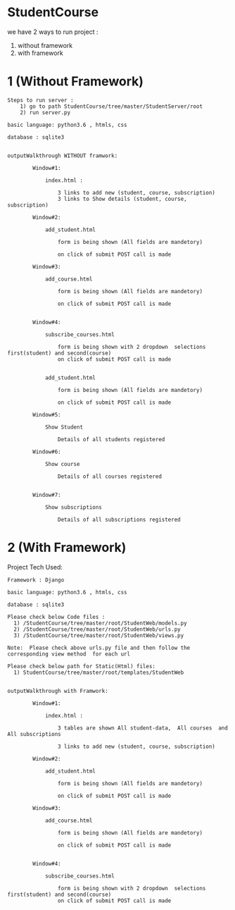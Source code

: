 # StudentCourse

we have 2 ways to run project :
1) without framework
2) with framework

# 1 (Without Framework)
    Steps to run server :
        1) go to path StudentCourse/tree/master/StudentServer/root
        2) run server.py
    
    basic language: python3.6 , htmls, css
  
    database : sqlite3
    
    
    outputWalkthrough WITHOUT framwork:

            Window#1:

                index.html :

                    3 links to add new (student, course, subscription)
                    3 links to Show details (student, course, subscription)

            Window#2:

                add_student.html

                    form is being shown (All fields are mandetory)

                    on click of submit POST call is made

            Window#3:

                add_course.html

                    form is being shown (All fields are mandetory)

                    on click of submit POST call is made


            Window#4:

                subscribe_courses.html

                    form is being shown with 2 dropdown  selections  first(student) and second(course)                
                    on click of submit POST call is made

           
                add_student.html

                    form is being shown (All fields are mandetory)

                    on click of submit POST call is made

            Window#5:

                Show Student
                    
                    Details of all students registered

            Window#6:

                Show course
                    
                    Details of all courses registered
    
    
            Window#7:

                Show subscriptions
                    
                    Details of all subscriptions registered
    
        
# 2 (With Framework)
Project Tech Used: 

    Framework : Django
  
    basic language: python3.6 , htmls, css
  
    database : sqlite3
     
    Please check below Code files :
      1) /StudentCourse/tree/master/root/StudentWeb/models.py
      2) /StudentCourse/tree/master/root/StudentWeb/urls.py
      3) /StudentCourse/tree/master/root/StudentWeb/views.py

    Note:  Please check above urls.py file and then follow the corresponding view method  for each url

    Please check below path for Static(Html) files: 
      1) StudentCourse/tree/master/root/templates/StudentWeb


    outputWalkthrough with Framwork:

            Window#1:

                index.html :

                    3 tables are shown All student-data,  All courses  and  All subscriptions

                    3 links to add new (student, course, subscription)

            Window#2:

                add_student.html

                    form is being shown (All fields are mandetory)

                    on click of submit POST call is made

            Window#3:

                add_course.html

                    form is being shown (All fields are mandetory)

                    on click of submit POST call is made


            Window#4:

                subscribe_courses.html

                    form is being shown with 2 dropdown  selections  first(student) and second(course)                
                    on click of submit POST call is made


